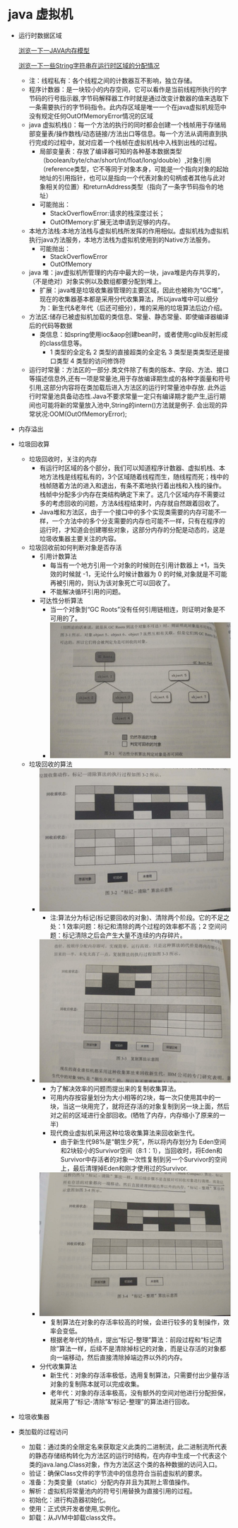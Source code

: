   # java 虚拟机
  -  运行时数据区域
  
       [浏览一下一JAVA内存模型](内存模型.JPG)
       
       [浏览一下一些String字符串在运行时区域的分配情况](String.JPG)
     - 注：线程私有：各个线程之间的计数器互不影响，独立存储。
     - 程序计数器：是一块较小的内存空间，它可以看作是当前线程所执行的字节码的行号指示器,字节码解释器工作时就是通过改变计数器的值来选取下一条需要执行的字节码指令。此内存区域是唯一一个在java虚拟机规范中没有规定任何OutOfMemoryError情况的区域
     - java 虚拟机栈()：每一个方法的执行的同时都会创建一个栈帧用于存储局部变量表/操作数栈/动态链接/方法出口等信息。每一个方法从调用直到执行完成的过程中，就对应着一个栈帧在虚拟机栈中入栈到出栈的过程。
        - 局部变量表：存放了编译器可知的各种基本数据类型（boolean/byte/char/short/int/float/long/double）,对象引用（reference类型，它不等同于对象本身，可能是一个指向对象的起始地址的引用指针，也可以是指向一个代表对象的句柄或者其他与此对象相关的位置）和returnAddress类型（指向了一条字节码指令的地址）
        - 可能抛出：
          - StackOverflowError:请求的栈深度过长；
          - OutOfMemory:扩展无法申请到足够的内存。
     - 本地方法栈:本地方法栈与虚拟机栈所发挥的作用相似。虚拟机栈为虚拟机执行java方法服务，本地方法栈为虚拟机使用到的Native方法服务。
       - 可能抛出：
          - StackOverflowError
          - OutOfMemory
     - java 堆：jav虚拟机所管理的内存中最大的一块，java堆是内存共享的，（不是绝对）对象实例以及数组都要分配到堆上。
        - 扩展：java堆是垃圾收集器管理的主要区域，因此也被称为“GC堆”，现在的收集器基本都是采用分代收集算法，所以java堆中可以细分为：新生代&老年代（后还可细分），堆的采用的垃圾算法后边介绍。
     - 方法区:储存已被虚拟机加载的类信息、常量、静态常量、即使编译器编译后的代码等数据
       - 类信息：如spring使用ioc&aop创建bean时，或者使用cglib反射形成的class信息等。
          - 1 类型的全定名 2 类型的直接超类的全定名 3 类型是类类型还是接口类型 4 类型的访问修饰符
     - 运行时常量：方法区的一部分.类文件除了有类的版本、字段、方法、接口等描述信息外,还有一项是常量池,用于存放编译期生成的各种字面量和符号引用,这部分内容将在类加载后进入方法区的运行时常量池中存放. 此外运行时常量池具备动态性.Java不要求常量一定只有编译期才能产生,运行期间也可能将新的常量放入池中,String的intern()方法就是例子.
             会出现的异常状况:OOM(OutOfMemoryError);
  -  内存溢出
  -  垃圾回收算
     - 垃圾回收时，关注的内存
       - 有运行时区域的各个部分，我们可以知道程序计数器、虚拟机栈、本地方法栈是线程私有的，3个区域随着线程而生，随线程而死；栈中的栈帧随着方法的进入和退出，有条不紊地执行着出栈和入栈的操作。栈帧中分配多少内存在类结构确定下来了。这几个区域内存不需要过多的考虑回收的问题，方法&线程结束时，内存就自然跟着回收了。
       - Java堆和方法区，由于一个接口中的多个实现类需要的内存可能不一样，一个方法中的多个分支需要的内存也可能不一样，只有在程序的运行时，才知道会创建哪些对象，这部分内存的分配是动态的，这是垃圾收集器主要关注的内容。
     - 垃圾回收前如何判断对象是否存活
       - 引用计数算法
         - 每当有一个地方引用一个对象的时候则在引用计数器上 +1，当失效的时候就 -1，无论什么时候计数器为 0 的时候,对象就是不可能再被引用的，则认为该对象死亡可以回收了。
         - 不能解决循环引用的问题。
       - 可达性分析算法
           - 当一个对象到“GC Roots”没有任何引用链相连，则证明对象是不可用的了。
           - ![标记清除](可达性.jpg)    
     - 垃圾回收的算法
         - ![标记清除](标记清除.jpg)   
           - 注:算法分为标记(标记要回收的对象)、清除两个阶段。它的不足之处：1 效率问题：标记和清除的两个过程的效率都不高；2 空间问题：标记清除之后会产生大量不连续的内存碎片。
         - ![复制](复制.jpg) 
           - 为了解决效率的问题而提出来的复制收集算法。
           - 可用内存按容量划分为大小相等的2块，每一次只使用其中的一块，当这一块用完了，就将还存活的对象复制到另一块上面，然后对之前的区域进行全部回收。(牺牲了内存，内存缩小了原来的一半)
           - 现代商业虚拟机采用这种垃圾收集算法来回收新生代。
             - 由于新生代98%是“朝生夕死”，所以将内存划分为 Eden空间和2块较小的Survivor空间（8:1：1），当回收时，将Eden和Survivor中存活者的对象一次性复制到另一个Survivor的空间上，最后清理掉Eden和刚才使用过的Survivor.
         - ![标记整理](标记整理.jpg)
           - 复制算法在对象的存活率较高的时候，会进行较多的复制操作，效率会变低。
           - 根据老年代的特点，提出“标记-整理”算法：前段过程和“标记清除”算法一样，后续不是清除掉标记的对象，而是让存活的对象都向一端移动，然后直接清除掉端边界以外的内存。
         - 分代收集算法
            - 新生代：对象的存活率极低，选用复制算法，只需要付出少量存活对象的复制陈本就可以完成收集。
            - 老年代：对象的存活率极高，没有额外的空间对他进行分配担保，就采用了“标记-清除”&“标记-整理”的算法进行回收。
        
  -  垃圾收集器
  -  类加载的过程访问
     - 加载：通过类的全限定名来获取定义此类的二进制流，此二进制流所代表的静态存储结构转化为方法区的运行时结构，在内存中生成一个代表这个类的java.lang.Class对象，作为方法区这个类的各种数据的访问入口。
     - 验证：确保Class文件的字节流中的信息符合当前虚拟机的要求。
     - 准备：为类变量（static）分配内存并且为其附上零值操作。
     - 解析：虚拟机将常量池内的符号引用替换为直接引用的过程。
     - 初始化：进行构造器初始化。
     - 使用：正式供开发者使用,实例化。
     - 卸载：从JVM中卸载class文件。
